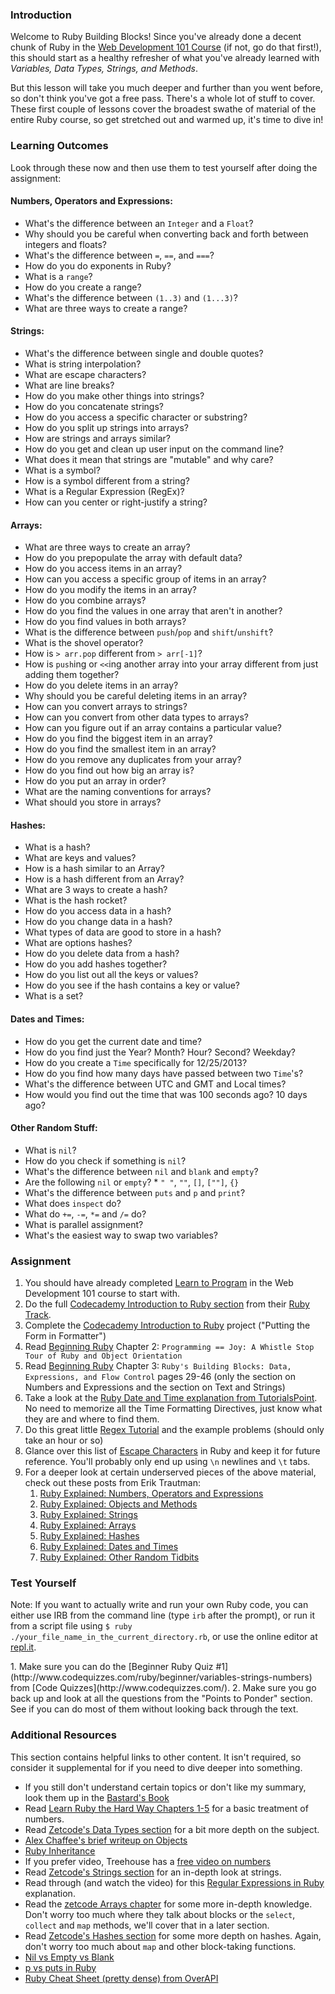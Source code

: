 ### Introduction

Welcome to Ruby Building Blocks!  Since you've already done a decent chunk of Ruby in the [Web Development 101 Course](/web-development-101/ruby-basics) (if not, go do that first!), this should start as a healthy refresher of what you've already learned with *Variables, Data Types, Strings, and Methods*.  

But this lesson will take you much deeper and further than you went before, so don't think you've got a free pass.  There's a whole lot of stuff to cover.  These first couple of lessons cover the broadest swathe of material of the entire Ruby course, so get stretched out and warmed up, it's time to dive in!

### Learning Outcomes
Look through these now and then use them to test yourself after doing the assignment:

#### Numbers, Operators and Expressions:
* What's the difference between an `Integer` and a `Float`?
* Why should you be careful when converting back and forth between integers and floats?
* What's the difference between `=`, `==`, and `===`?
* How do you do exponents in Ruby?
* What is a `range`?
* How do you create a range?
* What's the difference between `(1..3)` and `(1...3)`?
* What are three ways to create a range?

#### Strings:
* What's the difference between single and double quotes?
* What is string interpolation?
* What are escape characters?
* What are line breaks?
* How do you make other things into strings?
* How do you concatenate strings?
* How do you access a specific character or substring?
* How do you split up strings into arrays?
* How are strings and arrays similar?
* How do you get and clean up user input on the command line?
* What does it mean that strings are "mutable" and why care?
* What is a symbol?
* How is a symbol different from a string?
* What is a Regular Expression (RegEx)?
* How can you center or right-justify a string?

#### Arrays:
* What are three ways to create an array?
* How do you prepopulate the array with default data?
* How do you access items in an array?
* How can you access a specific group of items in an array?
* How do you modify the items in an array?
* How do you combine arrays?
* How do you find the values in one array that aren't in another?
* How do you find values in both arrays?
* What is the difference between `push`/`pop` and `shift`/`unshift`?
* What is the shovel operator?
* How is `> arr.pop` different from `> arr[-1]`?
* How is `push`ing or `<<`ing another array into your array different from just adding them together?
* How do you delete items in an array?
* Why should you be careful deleting items in an array?
* How can you convert arrays to strings?
* How can you convert from other data types to arrays?
* How can you figure out if an array contains a particular value?
* How do you find the biggest item in an array?
* How do you find the smallest item in an array?
* How do you remove any duplicates from your array?
* How do you find out how big an array is?
* How do you put an array in order?
* What are the naming conventions for arrays?
* What should you store in arrays?

#### Hashes:
* What is a hash?
* What are keys and values?
* How is a hash similar to an Array?
* How is a hash different from an Array?
* What are 3 ways to create a hash?
* What is the hash rocket?
* How do you access data in a hash?
* How do you change data in a hash?
* What types of data are good to store in a hash?
* What are options hashes?
* How do you delete data from a hash?
* How do you add hashes together?
* How do you list out all the keys or values?
* How do you see if the hash contains a key or value?
* What is a set?

#### Dates and Times:
* How do you get the current date and time?
* How do you find just the Year?  Month? Hour? Second? Weekday?
* How do you create a `Time` specifically for 12/25/2013?  
* How do you find how many days have passed between two `Time`'s?
* What's the difference between UTC and GMT and Local times?
* How would you find out the time that was 100 seconds ago? 10 days ago?

#### Other Random Stuff:
* What is `nil`?
* How do you check if something is `nil`?
* What's the difference between `nil` and `blank` and `empty`?
* Are the following `nil` or `empty`?
      * `" "`, `""`, `[]`, `[""]`, `{}`
* What's the difference between `puts` and `p` and `print`?
* What does `inspect` do?
* What do `+=`, `-=`, `*=` and `/=` do?
* What is parallel assignment?
* What's the easiest way to swap two variables?

### Assignment

<div class="lesson-content__panel" markdown="1">

  1. You should have already completed [Learn to Program](http://pine.fm/LearnToProgram/) in the Web Development 101 course to start with.
  2. Do the full [Codecademy Introduction to Ruby section](http://www.codecademy.com/courses/ruby-beginner-en-d1Ylq/0/1) from their [Ruby Track](http://www.codecademy.com/tracks/ruby).
  3. Complete the [Codecademy Introduction to Ruby](http://www.codecademy.com/courses/ruby-beginner-en-MxXx5/0/1) project ("Putting the Form in Formatter")
  4. Read [Beginning Ruby](https://books.google.com/books?id=VCQGjDhhbn8C&lpg=PA27&pg=PA13#v=onepage&q&f=false) Chapter 2: `Programming == Joy: A Whistle Stop Tour of Ruby and Object Orientation`
  5. Read [Beginning Ruby](https://books.google.com/books?id=VCQGjDhhbn8C&lpg=PA27&pg=PA31#v=onepage&q&f=false) Chapter 3: `Ruby's Building Blocks: Data, Expressions, and Flow Control` pages 29-46 (only the section on Numbers and Expressions and the section on Text and Strings)
  6. Take a look at the [Ruby Date and Time explanation from TutorialsPoint](http://www.tutorialspoint.com/ruby/ruby_date_time.htm).  No need to memorize all the Time Formatting Directives, just know what they are and where to find them.
  7. Do this great little [Regex Tutorial](http://regexone.com/) and the example problems (should only take an hour or so)
  8. Glance over this list of [Escape Characters](https://github.com/ruby/ruby/blob/trunk/doc/syntax/literals.rdoc#strings) in Ruby and keep it for future reference.  You'll probably only end up using `\n` newlines and `\t` tabs.
  9. For a deeper look at certain underserved pieces of the above material, check out these posts from Erik Trautman:
      1. [Ruby Explained: Numbers, Operators and Expressions](http://www.eriktrautman.com/posts/ruby-explained-numbers-operators-and-expressions)
      2. [Ruby Explained: Objects and Methods](http://www.eriktrautman.com/posts/ruby-explained-objects-and-methods)
      3. [Ruby Explained: Strings](http://www.eriktrautman.com/posts/ruby-explained-strings)
      4. [Ruby Explained: Arrays](http://www.eriktrautman.com/posts/ruby-explained-arrays)
      5. [Ruby Explained: Hashes](http://www.eriktrautman.com/posts/ruby-explained-hashes)
      6. [Ruby Explained: Dates and Times](http://www.eriktrautman.com/posts/ruby-explained-dates-and-times)
      6. [Ruby Explained: Other Random Tidbits](http://www.eriktrautman.com/posts/ruby-explained-other-random-tidbits)
</div>

### Test Yourself
Note: If you want to actually write and run your own Ruby code, you can either use IRB from the command line (type `irb` after the prompt), or run it from a script file using `$ ruby ./your_file_name_in_the_current_directory.rb`, or use the online editor at [repl.it](http://repl.it/languages/Ruby).

<div class="lesson-content__panel" markdown="1">
  1. Make sure you can do the [Beginner Ruby Quiz #1](http://www.codequizzes.com/ruby/beginner/variables-strings-numbers) from [Code Quizzes](http://www.codequizzes.com/).
  2. Make sure you go back up and look at all the questions from the "Points to Ponder" section.  See if you can do most of them without looking back through the text.
</div>

### Additional Resources
This section contains helpful links to other content. It isn't required, so consider it supplemental for if you need to dive deeper into something.

* If you still don't understand certain topics or don't like my summary, look them up in the [Bastard's Book](http://ruby.bastardsbook.com/)
* Read [Learn Ruby the Hard Way Chapters 1-5](http://ruby.learncodethehardway.org/book/ex3.html) for a basic treatment of numbers.
* Read [Zetcode's Data Types section](http://zetcode.com/lang/rubytutorial/datatypes/) for a bit more depth on the subject.
* [Alex Chaffee's brief writeup on Objects](http://codelikethis.com/lessons/learn_to_code/objects)
* [Ruby Inheritance](http://rubylearning.com/satishtalim/ruby_inheritance.html)
* If you prefer video, Treehouse has a [free video on numbers](http://teamtreehouse.com/library/programming/ruby-foundations/numbers/creating-numbers)
* Read [Zetcode's Strings section](http://zetcode.com/lang/rubytutorial/strings/) for an in-depth look at strings.
* Read through (and watch the video) for this [Regular Expressions in Ruby](http://net.tutsplus.com/tutorials/ruby/ruby-for-newbies-regular-expressions/) explanation.
* Read the [zetcode Arrays chapter](http://zetcode.com/lang/rubytutorial/arrays/) for some more in-depth knowledge.  Don't worry too much where they talk about blocks or the `select`, `collect` and `map` methods, we'll cover that in a later section.
* Read [Zetcode's Hashes section](http://zetcode.com/lang/rubytutorial/hashes/) for some more depth on hashes.  Again, don't worry too much about `map` and other block-taking functions.
* [Nil vs Empty vs Blank](http://stackoverflow.com/questions/885414/a-concise-explanation-of-nil-v-empty-v-blank-in-ruby-on-rails)
* [p vs puts in Ruby](http://stackoverflow.com/questions/1255324/p-vs-puts-in-ruby)
* [Ruby Cheat Sheet (pretty dense) from OverAPI](http://overapi.com/ruby)
